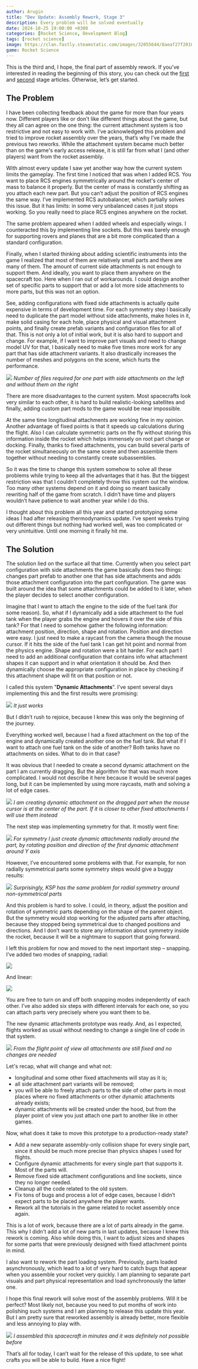 ```yaml
---
author: Arugin
title: "Dev Update: Assembly Rework, Stage 3" 
description: Every problem will be solved eventually
date: 2024-10-25 19:00:00 +0300
categories: [Rocket Science, Development Blog]
tags: [rocket science]  
image: https://clan.fastly.steamstatic.com/images/32055644/8aeaf27f20105b16148486858c7720f5ebb71022.png
game: Rocket Science
---
```

This is the third and, I hope, the final part of assembly rework. If you’ve interested in reading the beginning of this story, you can check out the [first](/en/posts/2023/rocket-assembly-rework-stage-1/) and [second](/en/posts/2023/dev-update-assembly-rework-stage-2/) stage articles. Otherwise, let’s get started.

## The Problem

I have been collecting feedback about the game for more than four years now. Different players like or don't like different things about the game, but they all can agree on the one thing: the current attachment system is too restrictive and not easy to work with. I’ve acknowledged this problem and tried to improve rocket assembly over the years, that’s why I’ve made the previous two reworks. While the attachment system became much better than on the game's early access release, it is still far from what I (and other players) want from the rocket assembly.

With almost every update I saw yet another way how the current system limits the gameplay. The first time I noticed that was when I added RCS. You want to place RCS engines symmetrically around the rocket's center of mass to balance it properly. But the center of mass is constantly shifting as you attach each new part. But you can’t adjust the position of RCS engines the same way. I’ve implemented RCS autobalancer, which partially solves this issue. But it has limits: in some very unbalanced cases it just stops working. So you really need to place RCS engines anywhere on the rocket.

The same problem appeared when I added wheels and especially wings. I counteracted this by implementing line sockets. But this was barely enough for supporting rovers and planes that are a bit more complicated than a standard configuration. 

Finally, when I started thinking about adding scientific instruments into the game I realized that most of them are relatively small parts and there are many of them. The amount of current side attachments is not enough to support them. And ideally, you want to place them anywhere on the spacecraft too. Here when I ran out of workarounds. I could design another set of specific parts to support that or add a lot more side attachments to more parts, but this was not an option.

See, adding configurations with fixed side attachments is actually quite expensive in terms of development time. For each symmetry step I basically need to duplicate the part model without side attachments, make holes in it, make solid casing for each hole, place physical and visual attachment points, and finally create prefab variants and configuration files for all of that. This is not only a lot of initial work, but it is also hard to support and change. For example, if I want to improve part visuals and need to change model UV for that, I basically need to make five times more work for any part that has side attachment variants. It also drastically increases the number of meshes and polygons on the scene, which hurts the performance.

![](https://clan.fastly.steamstatic.com/images/32055644/c39e043133d972705203f6e04452320c1b61af75.png)
_Number of files required for one part with side attachments on the left and without them on the right_

There are more disadvantages to the current system. Most spacecrafts look very similar to each other, it is hard to build realistic-looking satellites and finally, adding custom part mods to the game would be near impossible.

At the same time longitudinal attachments are working fine in my opinion. Another advantage of fixed points is that it speeds up calculations during the flight. Also I can calculate symmetric parts on the fly without storing this information inside the rocket which helps immensely on root part change or docking. Finally, thanks to fixed attachments, you can build several parts of the rocket simultaneously on the same scene and then assemble them together without needing to constantly create subassemblies. 

So it was the time to change this system somehow to solve all these problems while trying to keep all the advantages that it has. But the biggest restriction was that I couldn’t completely throw this system out the window. Too many other systems depend on it and doing so meant basically rewriting half of the game from scratch. I didn’t have time and players wouldn’t have patience to wait another year while I do this.

I thought about this problem all this year and started prototyping some ideas I had after releasing thermodynamics update. I’ve spent weeks trying out different things but nothing had worked well, was too complicated or very unintuitive. Until one morning it finally hit me.

## The Solution

The solution lied on the surface all that time. Currently when you select part configuration with side attachments the game basically does two things: changes part prefab to another one that has side attachments and adds those attachment configuration into the part configuration. The game was built around the idea that some attachments could be added to it later, when the player decides to select another configuration. 

Imagine that I want to attach the engine to the side of the fuel tank (for some reason). So, what if I dynamically add a side attachment to the fuel tank when the player grabs the engine and hovers it over the side of this tank? For that I need to somehow gather the following information: attachment position, direction, shape and rotation. Position and direction were easy. I just need to make a raycast from the camera though the mouse cursor. If it hits the side of the fuel tank I can get hit point and normal from the physics engine. Shape and rotation were a bit harder. For each part I need to add an additional configuration that contains info what attachment shapes it can support and in what orientation it should be. And then dynamically choose the appropriate configuration in place by checking if this attachment shape will fit on that position or not.

I called this system "**Dynamic Attachments**". I’ve spent several days implementing this and the first results were promising:

![](https://media2.giphy.com/media/v1.Y2lkPTc5MGI3NjExbWp2Njd2d2YyMXpiMWJseWE0YXk5bzNudDJjNjBkMGt4M3VieWJxaCZlcD12MV9pbnRlcm5hbF9naWZfYnlfaWQmY3Q9Zw/QhHcj9U0dhlaNB0Qaw/giphy.gif)
_It just works_

But I dIdn’t rush to rejoice, because I knew this was only the beginning of the journey.

Everything worked well, because I had a fixed attachment on the top of the engine and dynamically created another one on the fuel tank. But what if I want to attach one fuel tank on the side of another? Both tanks have no attachments on sides. What to do in that case?

It was obvious that I needed to create a second dynamic attachment on the part I am currently dragging. But the algorithm for that was much more complicated. I would not describe it here because it would be several pages long, but it can be implemented by using more raycasts, math and solving a lot of edge cases.

![](https://media0.giphy.com/media/v1.Y2lkPTc5MGI3NjExdnd3YjJ6cmhpcHhvc2ppdGI4ZXpxZ2VvYmFqaW15YjA3a3hlMzloZyZlcD12MV9pbnRlcm5hbF9naWZfYnlfaWQmY3Q9Zw/r52YqrbjRqijqyBw1T/giphy.gif)
_I am creating dynamic attachment on the dragged part when the mouse cursor is at the center of the part. If it is closer to other fixed attachments I will use them instead_

The next step was implementing symmetry for that. It mostly went fine:

![](https://media2.giphy.com/media/v1.Y2lkPTc5MGI3NjExbzdmYndxMzVlcTJrbGU2aGJhZHowOXF1aWJiYWV3OXN3YW9lZTY2MSZlcD12MV9pbnRlcm5hbF9naWZfYnlfaWQmY3Q9Zw/B2pBXysSD9dy9WyEMI/giphy.gif)
_For symmetry I just create dynamic attachments radially around the part, by rotating position and direction of the first dynamic attachment around Y axis_

However, I’ve encountered some problems with that. For example, for non radially symmetrical parts some symmetry steps would give a buggy results:

![](https://media3.giphy.com/media/v1.Y2lkPTc5MGI3NjExZzk1eWlnaDdrbXN1ZWRyZmwwZDlsMmdybTg5MWEydm1wbnY2Y2x0MSZlcD12MV9pbnRlcm5hbF9naWZfYnlfaWQmY3Q9Zw/lK85i3jL2p56hXlRPZ/giphy.gif)
_Surprisingly, KSP has the same problem for radial symmetry around non-symmetrical parts_

And this problem is hard to solve. I could, in theory, adjust the position and rotation of symmetric parts depending on the shape of the parent object. But  the symmetry would stop working for the adjusted parts after attaching, because they stopped being symmetrical due to changed positions and directions. And I don’t want to store any information about symmetry inside the rocket, because it will be a nightmare to support that going forward.

I left this problem for now and moved to the next important step – snapping. I’ve added two modes of snapping, radial:

![](https://media1.giphy.com/media/v1.Y2lkPTc5MGI3NjExMnQ3emFieXNlM2pwcWl0YnV2emk1ZzNpYW5oY2pia3Q1YTRyYTJjMyZlcD12MV9pbnRlcm5hbF9naWZfYnlfaWQmY3Q9Zw/ngRyXFGPiOvzYRXwJ0/giphy.gif)

And linear:

![](https://media3.giphy.com/media/v1.Y2lkPTc5MGI3NjExd3E1NTlxbDYwa2c3NW0wMzJ3eXB1bGQwanc2anhnZHhraWdtNm8xaSZlcD12MV9pbnRlcm5hbF9naWZfYnlfaWQmY3Q9Zw/sZHf1n4B5ANqjMipsE/giphy.gif)

You are free to turn on and off both snapping modes independently of each other. I’ve also added six steps with different intervals for each one, so you can attach parts very precisely where you want them to be.

The new dynamic attachments prototype was ready. And, as I expected, flights worked as usual without needing to change a single line of code in that system.

![](https://media3.giphy.com/media/v1.Y2lkPTc5MGI3NjExOG1pOXlhYmx1aTFicDByaWtqNThtZGs5ZjhhemN0ajBtcjMwYnN5dSZlcD12MV9pbnRlcm5hbF9naWZfYnlfaWQmY3Q9Zw/roIQlBhBNhq8q92HHw/giphy.gif)
_From the flight point of view all attachments are still fixed and no changes are needed_

Let's recap, what will change and what not:
- longitudinal and some other fixed attachments will stay as it is;
- all side attachment part variants will be removed;
- you will be able to freely attach parts to the side of other parts in most places where no fixed attachments or other dynamic attachments already exists;
- dynamic attachments will be created under the hood, but from the player point of view you just attach one part to another like in other games.

Now, what does it take to move this prototype to a production-ready state? 
- Add a new separate assembly-only collision shape for every single part, since it should be much more precise than physics shapes I used for flights.
- Configure dynamic attachments for every single part that supports it. Most of the parts will.
- Remove fixed side attachment configurations and line sockets, since they no longer needed.
- Cleanup all the code related to the old system.
- Fix tons of bugs and process a lot of edge cases, because I didn’t expect parts to be placed anywhere the player wants.
- Rework all the tutorials in the game related to rocket assembly once again.

This is a lot of work, because there are a lot of parts already in the game. This why I didn't add a lot of new parts in last updates, because I knew this rework is coming. Also while doing this, I want to adjust sizes and shapes for some parts that were previously designed with fixed attachment points in mind.

I also want to rework the part loading system. Previously, parts loaded asynchronously, which lead to a lot of very hard to catch bugs that appear when you assemble your rocket very quickly. I am planning to separate part visuals and part physical representation and load synchronously the latter one.

I hope this final rework will solve most of the assembly problems. Will it be perfect? Most likely not, because you need to put months of work into polishing such systems and I am planning to release this update this year. But I am pretty sure that reworked assembly is already better, more flexible and less annoying to play with.

![](https://clan.fastly.steamstatic.com/images/32055644/8aeaf27f20105b16148486858c7720f5ebb71022.png)
_I assembled this spacecraft in minutes and it was definitely not possible before_

That’s all for today, I can’t wait for the release of this update, to see what crafts you will be able to build. Have a nice flight!
